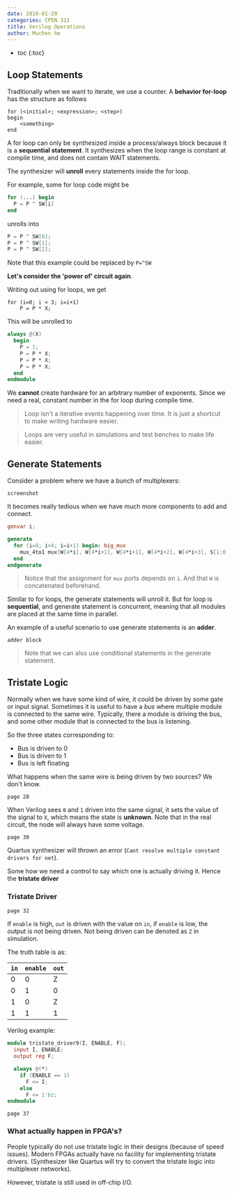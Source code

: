 ```yaml
---
date: 2018-01-29
categories: CPEN 311
title: Verilog Operations
author: Muchen he
---
```




- toc
{:toc}


## Loop Statements

Traditionally when we want to iterate, we use a counter. A **behavior for-loop** has the structure as follows

```
for (<initial>; <expression>; <step>)
begin
	<something>
end
```

A for loop can only be synthesized inside a process/always block because it is a **sequential statement**. It synthesizes when the loop range is constant at compile time, and does not contain WAIT statements.

The synthesizer will **unroll** every statements inside the for loop.

For example, some for loop code might be

```verilog
for (...) begin
  P = P ^ SW[i]
end
```

unrolls into

```verilog
P = P ^ SW[0];
P = P ^ SW[1];
P = P ^ SW[2];
```

Note that this example could be replaced by `P=^SW`

**Let's consider the 'power of' circuit again**.

Writing out using for loops, we get

```
for (i=0; i < 3; i=i+1)
	P = P * X;
```

This will be unrolled to

```verilog
always @(X)
  begin
    P = 1;
    P = P * X;
    P = P * X;
    P = P * X;
  end
endmodule
```

We **cannot** create hardware for an arbitrary number of exponents. Since we need a real, constant number in the for loop during compile time.

> Loop isn't a iterative events happening over time. It is just a shortcut to make writing hardware easier.

> Loops are very useful in simulations and test benches to make life easier.

## Generate Statements

Consider a problem where we have a bunch of multiplexers:

`screenshot`

It becomes really tedious when we have much more components to add and connect.

```verilog
genvar i;

generate
  for (i=0; i<4; i=i+1) begin: big_mux
    mux_4to1 mux(W[4*i], W[4*i+1], W[4*i+1], W[4*i+2], W[4*i+3], S[1:0], M[i]);
  end
endgenerate
```

> Notice that the assignment for `mux` ports depends on `i`. And that `W` is concatenated beforehand.

Similar to for loops, the generate statements will unroll it. But for loop is **sequential**, and generate statement is concurrent, meaning that all modules are placed at the same time in parallel.

An example of a useful scenario to use generate statements is an **adder**.

`adder block`

> Note that we can also use conditional statements in the generate statement.

## Tristate Logic

Normally when we have some kind of wire, it could be driven by some gate or input signal. Sometimes it is useful to have a *bus* where multiple module is connected to the same wire. Typically, there a module is driving the bus, and some other module that is connected to the bus is listening.

So the three states corresponding to:

- Bus is driven to 0
- Bus is driven to 1
- Bus is left floating

What happens when the same wire is being driven by two sources? We don't know.

`page 28`

When Verilog sees `0` and `1` driven into the same signal, it sets the value of the signal to `X`, which means the state is **unknown**. Note that in the real circuit, the node will always have some voltage.

`page 30`

Quartus synthesizer will thrown an error (`Cant resolve multiple constant drivers for net`).

Some how we need a control to say which one is actually driving it. Hence the **tristate driver**

### Tristate Driver

`page 32`

If `enable` is high, `out` is driven with the value on `in`, if `enable` is low, the output is not being driven. Not being driven can be denoted as `Z` in simulation.

The truth table is as:

| `in` | `enable` | `out` |
| ---- | -------- | ----- |
| 0    | 0        | Z     |
| 0    | 1        | 0     |
| 1    | 0        | Z     |
| 1    | 1        | 1     |

Verilog example:

```verilog
module tristate_driver9(I, ENABLE, F);
  input I, ENABLE;
  output reg F;

  always @(*)
    if (ENABLE == 1)
      F <= I;
  	else
      F <= 1'bz;
endmodule
```

`page 37`

### What actually happen in FPGA's?

People typically do not use tristate logic in their designs (because of speed issues). Modern FPGAs actually have no facility for implementing tristate drivers. (Synthesizer like Quartus will try to convert the tristate logic into multiplexer networks).

However, tristate is still used in off-chip I/O.
